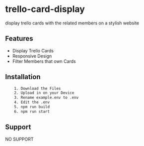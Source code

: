 # trello-card-display
display trello cards with the related members on a stylish website

## Features

- Display Trello Cards
- Responsive Design
- Filter Members that own Cards

## Installation

```bash
    1. Download the Files
    2. Upload in on your Device
    3. Rename example.env to .env
    4. Edit the .env
    5. npm run build
    6. npm run start
```
## Support

NO SUPPORT 
